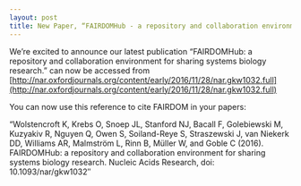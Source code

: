 ```yaml
---
layout: post
title: New Paper, “FAIRDOMHub - a repository and collaboration environment for sharing systems biology research”.
---
```


We’re excited to announce our latest publication “FAIRDOMHub: a repository and collaboration environment for sharing systems biology research.” can now be accessed from [http://nar.oxfordjournals.org/content/early/2016/11/28/nar.gkw1032.full](http://nar.oxfordjournals.org/content/early/2016/11/28/nar.gkw1032.full)

You can now use this reference to cite FAIRDOM in your papers:

“Wolstencroft K, Krebs O, Snoep JL, Stanford NJ, Bacall F, Golebiewski M, Kuzyakiv R, Nguyen Q, Owen S, Soiland-Reye S, Straszewski J, van Niekerk DD, Williams AR, Malmström L, Rinn B, Müller W, and Goble C (2016). FAIRDOMHub: a repository and collaboration environment for sharing systems biology research. Nucleic Acids Research, doi: 10.1093/nar/gkw1032″